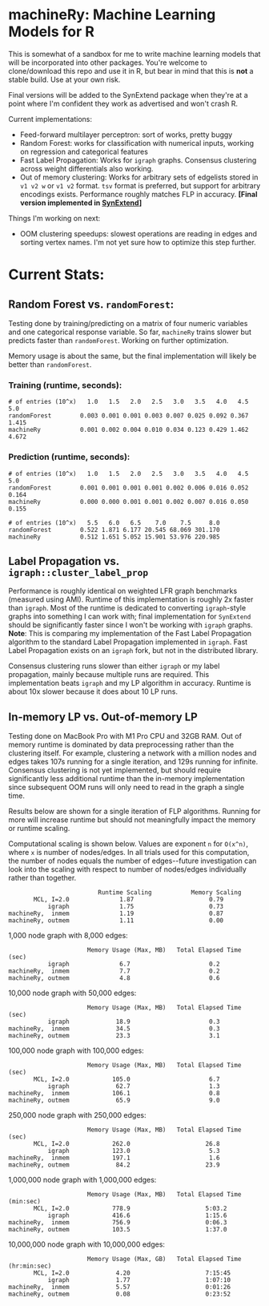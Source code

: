 # machineRy: Machine Learning Models for R

This is somewhat of a sandbox for me to write machine learning models
that will be incorporated into other packages. You're welcome to
clone/download this repo and use it in R, but bear in mind that this is
**not** a stable build. Use at your own risk.

Final versions will be added to the SynExtend package when they're at a
point where I'm confident they work as advertised and won't crash R.

Current implementations:

-   Feed-forward multilayer perceptron: sort of works, pretty buggy
-   Random Forest: works for classification with numerical inputs,
    working on regression and categorical features
-   Fast Label Propagation: Works for `igraph` graphs. Consensus
    clustering across weight differentials also working.
-   Out of memory clustering: Works for arbitrary sets of edgelists
    stored in `v1 v2 w` or `v1 v2` format. `tsv` format is preferred, but support
    for arbitrary encodings exists. Performance roughly matches FLP in
    accuracy. **\[Final version implemented in [SynExtend](https://github.com/npcooley/SynExtend/pull/45)\]**
    
Things I'm working on next:
-   OOM clustering speedups: slowest operations are reading in edges and sorting
    vertex names. I'm not yet sure how to optimize this step further.

# Current Stats:

## Random Forest vs. `randomForest`:

Testing done by training/predicting on a matrix of four numeric
variables and one categorical response variable. So far, `machineRy`
trains slower but predicts faster than `randomForest`. Working on
further optimization.

Memory usage is about the same, but the final implementation will likely
be better than `randomForest`.

### Training (runtime, seconds):

```         
# of entries (10^x)   1.0   1.5   2.0   2.5   3.0   3.5   4.0   4.5   5.0
randomForest        0.003 0.001 0.001 0.003 0.007 0.025 0.092 0.367 1.415
machineRy           0.001 0.002 0.004 0.010 0.034 0.123 0.429 1.462 4.672
```

### Prediction (runtime, seconds):

```         
# of entries (10^x)   1.0   1.5   2.0   2.5   3.0   3.5   4.0   4.5   5.0
randomForest        0.001 0.001 0.001 0.001 0.002 0.006 0.016 0.052 0.164
machineRy           0.000 0.000 0.001 0.001 0.002 0.007 0.016 0.050 0.155

# of entries (10^x)   5.5   6.0   6.5    7.0    7.5     8.0
randomForest        0.522 1.871 6.177 20.545 68.069 301.170
machineRy           0.512 1.651 5.052 15.901 53.976 220.985
```

## Label Propagation vs. `igraph::cluster_label_prop`

Performance is roughly identical on weighted LFR graph benchmarks
(measured using AMI). Runtime of this implementation is roughly 2x
faster than `igraph`. Most of the runtime is dedicated to converting
`igraph`-style graphs into something I can work with; final
implementation for `SynExtend` should be significantly faster since I
won't be working with `igraph` graphs. **Note**: This is comparing my
implementation of the Fast Label Propagation algorithm to the standard
Label Propagation implemented in `igraph`. Fast Label Propagation exists
on an `igraph` fork, but not in the distributed library.

Consensus clustering runs slower than either `igraph` or my label
propagation, mainly because multiple runs are required. This
implementation beats `igraph` and my LP algorithm in accuracy. Runtime
is about 10x slower because it does about 10 LP runs.

## In-memory LP vs. Out-of-memory LP

Testing done on MacBook Pro with M1 Pro CPU and 32GB RAM. Out of memory runtime is dominated by data preprocessing rather than the clustering
itself. For example, clustering a network with a million nodes and edges takes 107s running for a single iteration, and 129s running for infinite. 
Consensus clustering is not yet implemented, but should require significantly less additional runtime than the in-memory implementation since subsequent OOM runs will only need to read in the graph a single time.

Results below are shown for a single iteration of FLP algorithms. Running for more will increase runtime but should not meaningfully impact the memory or runtime scaling.

Computational scaling is shown below. Values are exponent `n` for `O(x^n)`, where `x` is number of nodes/edges. In all trials used for this computation, the number of nodes equals the number of edges--future investigation can look into the scaling with respect to number of nodes/edges individually rather than together.

```
                         Runtime Scaling           Memory Scaling
       MCL, I=2.0              1.87                     0.79         
           igraph              1.75                     0.73
machineRy,  inmem              1.19                     0.87
machineRy, outmem              1.11                     0.00
```

1,000 node graph with 8,000 edges:

```         
                      Memory Usage (Max, MB)   Total Elapsed Time (sec)
           igraph              6.7                      0.2
machineRy,  inmem              7.7                      0.2
machineRy, outmem              4.8                      0.6
```

10,000 node graph with 50,000 edges:
```         
                      Memory Usage (Max, MB)   Total Elapsed Time (sec)
           igraph             18.9                      0.3
machineRy,  inmem             34.5                      0.3
machineRy, outmem             23.3                      3.1
```

100,000 node graph with 100,000 edges:
```         
                      Memory Usage (Max, MB)   Total Elapsed Time (sec)
       MCL, I=2.0            105.0                      6.7
           igraph             62.7                      1.3
machineRy,  inmem            106.1                      0.8
machineRy, outmem             65.9                      9.0
```

250,000 node graph with 250,000 edges:
```         
                      Memory Usage (Max, MB)   Total Elapsed Time (sec)
       MCL, I=2.0            262.0                     26.8
           igraph            123.0                      5.3
machineRy,  inmem            197.1                      1.6
machineRy, outmem             84.2                     23.9
```


1,000,000 node graph with 1,000,000 edges:
```         
                      Memory Usage (Max, MB)   Total Elapsed Time (min:sec)
       MCL, I=2.0            778.9                     5:03.2
           igraph            416.6                     1:15.6
machineRy,  inmem            756.9                     0:06.3
machineRy, outmem            103.5                     1:37.0
```

10,000,000 node graph with 10,000,000 edges:
```         
                      Memory Usage (Max, GB)   Total Elapsed Time (hr:min:sec)
       MCL, I=2.0             4.20                     7:15:45
           igraph             1.77                     1:07:10
machineRy,  inmem             5.57                     0:01:26
machineRy, outmem             0.08                     0:23:52
```
